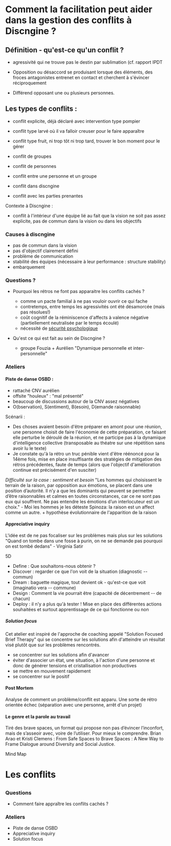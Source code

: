 # Comment la facilitation peut aider dans la gestion des conflits à Discngine ?
## Définition - qu'est-ce qu'un conflit ?

- agressivité qui ne trouve pas le destin par sublimation (cf. rapport IPDT

- Opposition ou désaccord se produisant lorsque des éléments, des froces antagonistes entrenet en contact et cherchent à s'évincer réciproquement

- Différend opposant une ou plusieurs personnes.

## Les types de conflits :
- conflit explicite, déjà déclaré avec intervention type pompier
- conflit type larvé où il va falloir creuser pour le faire apparaître
- conflit type fruit, ni trop tôt ni trop tard, trouver le bon moment pour le gérer

- conflit de groupes
- conflit de personnes
- conflit entre une personne et un groupe

- conflit dans discngine
- conflit avec les parties prenantes

Contexte à Discngine :
- conflit à l'intérieur d'une équipe lié au fait que la vision ne soit pas assez explicite, pas de commun dans la vision ou dans les objectifs

### Causes à discngine
- pas de commun dans la vision
- pas d'objectif clairement défini
- problème de communication
- stabilité des équipes (nécessaire à leur performance : structure stability)
- embarquement 

### Questions ?

- Pourquoi les rétros ne font pas apparaitre les conflits cachés ?
  - comme un pacte familial à ne pas vouloir ouvrir ce qui fache
  - contretemps, entre temps les agressivités ont été désamorcée (mais pas résolues!)
  - coût cognitif de la réminiscence d'affects à valence négative (partiellement neutralisée par le temps écoulé)
  - nécessité de [sécurité psychologique](https://rework.withgoogle.com/guides/understanding-team-effectiveness/steps/foster-psychological-safety/)
  

- Qu'est ce qui est fait au sein de Discngine ?
  - groupe Fouzia + Aurélien "Dynamique personnelle et inter-personnelle" 

### Ateliers

#### Piste de danse OSBD : 
  - rattaché CNV aurélien
  - offsite "houleux" : "mal présenté"
  - beaucoup de discussions autour de la CNV assez négatives
  - O(bservation), S(entiment), B(esoin), D(emande raisonnable)

Scénarii :
- Des choses avaient besoin d'être préparer en amont pour une réunion, une personne choisit de faire l'économie de cette préparation, ce faisant elle perturbe le déroulé de la réunion, et ne participe pas à la dynamique d'intelligence collective
(transposable au théatre sur une répétition sans avoir lu le texte)
- Je constate qu'à la rétro un truc pénible vient d'être réénoncé pour la 14ème fois, mise en place insuffisante des stratégies de mitigation des rétros précédentes, faute de temps (alors que l'objectif d'amélioration continue est précisément d'en susciter)

*Difficulté sur la case : sentiment et besoin*
"Les hommes qui choisissent le terrain de la raison, par opposition aux émotions, se placent dans une position d’autorité. Il n’y a que les dominants qui peuvent se permettre d’être raisonnables et calmes en toutes circonstances, car ce ne sont pas eux qui souffrent. Ne pas entendre les émotions d’un interlocuteur est un choix." - Moi les hommes je les déteste
Spinoza: la raison est un affect comme un autre. + hypothèse évolutionnaire de l'apparition de la raison

#### Appreciative inquiry
L'idée est de ne pas focaliser sur les problèmes mais plus sur les solutions
"Quand on tombe dans une fosse à purin, on ne se demande pas pourquoi on est tombé dedans" - Virginia Satir

5D
- Define : Que souhaitons-nous obtenir ? 
- Discover : regarder ce que l'on voit de la situation (diagnostic -- commun)
- Dream : baguette magique, tout devient ok - qu'est-ce que voit (imaginatio vera -- commune)
- Design : Comment la vie pourrait être (capacité de décentrement -- de chacun)
- Deploy : il n'y a plus qu'à tester ! Mise en place des différentes actions souhaitées et surtout apprentissage de ce qui fonctionne ou non

##### Solution focus
Cet atelier est inspiré de l'approche de coaching appelé "Solution Focused Brief Therapy" qui se concentre sur les solutions afin d'atteindre un résultat visé plutôt que sur les problèmes rencontrés.
- se concentrer sur les solutions afin d'avancer
- éviter d'associer un état, une situation, à l'action d'une personne et donc de générer tensions et cristallisation non productives
- se mettre en mouvement rapidement
- se concentrer sur le positif

#### Post Mortem
Analyse de comment un problème/conflit est apparu. Une sorte de rétro orientée échec (séparation avec une personne, arrêt d'un projet)

#### Le genre et la parole au travail
Tiré des brave spaces, un format qui propose non pas d’évincer l’inconfort, mais de s’asseoir avec, voire de l’utiliser. Pour mieux le comprendre.
Brian Arao et Kristi Clemens : From Safe Spaces to Brave Spaces : A New Way to Frame Dialogue around Diversity and Social Justice.









Mind Map

# Les conflits

## 

### Questions
- Comment faire appraître les conflits cachés ?

### Ateliers
- Piste de danse OSBD
- Appreciative inquiry
- Solution focus



